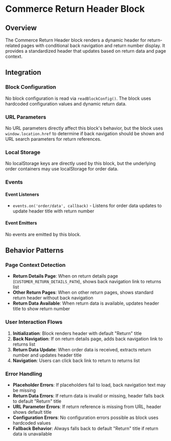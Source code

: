 # Commerce Return Header Block

## Overview

The Commerce Return Header block renders a dynamic header for return-related pages with conditional back navigation and return number display. It provides a standardized header that updates based on return data and page context.

## Integration

### Block Configuration

No block configuration is read via `readBlockConfig()`. The block uses hardcoded configuration values and dynamic return data.

### URL Parameters

No URL parameters directly affect this block's behavior, but the block uses `window.location.href` to determine if back navigation should be shown and URL search parameters for return references.

### Local Storage

No localStorage keys are directly used by this block, but the underlying order containers may use localStorage for order data.

### Events

#### Event Listeners

- `events.on('order/data', callback)` - Listens for order data updates to update header title with return number

#### Event Emitters

No events are emitted by this block.

## Behavior Patterns

### Page Context Detection

- **Return Details Page**: When on return details page (`CUSTOMER_RETURN_DETAILS_PATH`), shows back navigation link to returns list
- **Other Return Pages**: When on other return pages, shows standard return header without back navigation
- **Return Data Available**: When return data is available, updates header title to show return number

### User Interaction Flows

1. **Initialization**: Block renders header with default "Return" title
2. **Back Navigation**: If on return details page, adds back navigation link to returns list
3. **Return Data Update**: When order data is received, extracts return number and updates header title
4. **Navigation**: Users can click back link to return to returns list

### Error Handling

- **Placeholder Errors**: If placeholders fail to load, back navigation text may be missing
- **Return Data Errors**: If return data is invalid or missing, header falls back to default "Return" title
- **URL Parameter Errors**: If return reference is missing from URL, header shows default title
- **Configuration Errors**: No configuration errors possible as block uses hardcoded values
- **Fallback Behavior**: Always falls back to default "Return" title if return data is unavailable
